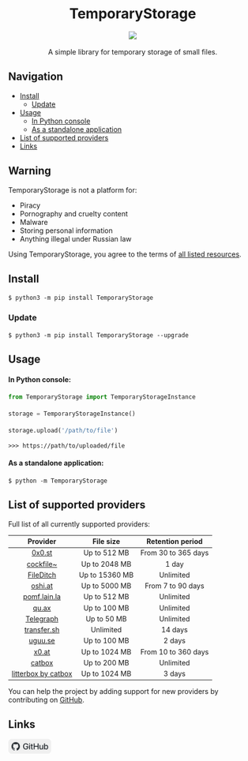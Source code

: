 <div align="center">
  <h1>TemporaryStorage</h1>
  <p>
    <img src="https://img.shields.io/github/repo-size/EpicProd/TemporaryStorage">
  </p>
  <p>A simple library for temporary storage of small files.</p>
</div>

## Navigation
* [Install](https://github.com/EpicProd/TemporaryStorage#install)
  * [Update](https://github.com/EpicProd/TemporaryStorage#update)
* [Usage](https://github.com/EpicProd/TemporaryStorage#usage)
  * [In Python console](https://github.com/EpicProd/TemporaryStorage#in-python-console)
  * [As a standalone application](https://github.com/EpicProd/TemporaryStorage#as-a-standalone-application)
* [List of supported providers](https://github.com/EpicProd/TemporaryStorage#list-of-supported-providers)
* [Links](https://github.com/EpicProd/TemporaryStorage#links)

## Warning
TemporaryStorage is not a platform for:

* Piracy
* Pornography and cruelty content
* Malware
* Storing personal information
* Anything illegal under Russian law

Using TemporaryStorage, you agree to the terms of [all listed resources](https://github.com/EpicProd/TemporaryStorage#list-of-supported-providers).

## Install
```
$ python3 -m pip install TemporaryStorage
```

### Update
```console
$ python3 -m pip install TemporaryStorage --upgrade
```

## Usage

#### In Python console:

```python
from TemporaryStorage import TemporaryStorageInstance

storage = TemporaryStorageInstance()

storage.upload('/path/to/file')
```

```
>>> https://path/to/uploaded/file
```

#### As a standalone application:
```
$ python -m TemporaryStorage
```

## List of supported providers

Full list of all currently supported providers:

| Provider | File size | Retention period |
| :---: | :---: | :---: |
| [0x0.st](http://0x0.st) | Up to 512 MB | From 30 to 365 days |
| [cockfile~](https://cockfile.com) | Up to 2048 MB | 1 day |
| [FileDitch](https://fileditch.com) | Up to 15360 MB | Unlimited |
| [oshi.at](https://oshi.at) | Up to 5000 MB | From 7 to 90 days |
| [pomf.lain.la](https://pomf.lain.la) | Up to 512 MB | Unlimited |
| [qu.ax](https://qu.ax) | Up to 100 MB | Unlimited |
| [Telegraph](https://telegra.ph) | Up to 50 MB | Unlimited |
| [transfer.sh](https://transfer.sh) | Unlimited | 14 days |
| [uguu.se](https://uguu.se) | Up to 100 MB | 2 days |
| [x0.at](https://x0.at) | Up to 1024 MB | From 10 to 360 days |
| [catbox](https://catbox.moe) | Up to 200 MB | Unlimited |
| [litterbox by catbox](https://litterbox.catbox.moe) | Up to 1024 MB | 3 days |

You can help the project by adding support for new providers by contributing on [GitHub](https://github.com/EpicProd/TemporaryStorage).

## Links
[<img src="https://raw.githubusercontent.com/ulbwa/ulbwa/main/static/badges/github.svg" height="30"/>](https://github.com/EpicProd/TemporaryStorage)
